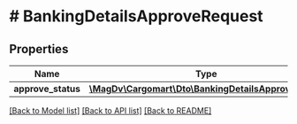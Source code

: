 # # BankingDetailsApproveRequest

## Properties

Name | Type | Description | Notes
------------ | ------------- | ------------- | -------------
**approve_status** | [**\MagDv\Cargomart\Dto\BankingDetailsApproveStatus**](BankingDetailsApproveStatus.md) |  |

[[Back to Model list]](../../README.md#models) [[Back to API list]](../../README.md#endpoints) [[Back to README]](../../README.md)
